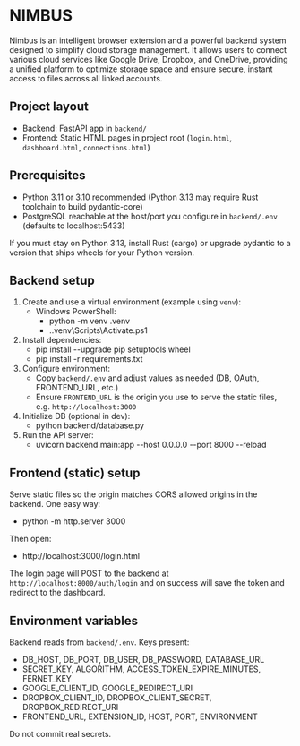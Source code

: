 # NIMBUS
Nimbus is an intelligent browser extension and a powerful backend system designed to simplify cloud storage management. It allows users to connect various cloud services like Google Drive, Dropbox, and OneDrive, providing a unified platform to optimize storage space and ensure secure, instant access to files across all linked accounts.

## Project layout
- Backend: FastAPI app in `backend/`
- Frontend: Static HTML pages in project root (`login.html`, `dashboard.html`, `connections.html`)

## Prerequisites
- Python 3.11 or 3.10 recommended (Python 3.13 may require Rust toolchain to build pydantic-core)
- PostgreSQL reachable at the host/port you configure in `backend/.env` (defaults to localhost:5433)

If you must stay on Python 3.13, install Rust (cargo) or upgrade pydantic to a version that ships wheels for your Python version.

## Backend setup
1. Create and use a virtual environment (example using `venv`):
   - Windows PowerShell:
     - python -m venv .venv
     - .\.venv\Scripts\Activate.ps1
2. Install dependencies:
   - pip install --upgrade pip setuptools wheel
   - pip install -r requirements.txt
3. Configure environment:
   - Copy `backend/.env` and adjust values as needed (DB, OAuth, FRONTEND_URL, etc.)
   - Ensure `FRONTEND_URL` is the origin you use to serve the static files, e.g. `http://localhost:3000`
4. Initialize DB (optional in dev):
   - python backend/database.py
5. Run the API server:
   - uvicorn backend.main:app --host 0.0.0.0 --port 8000 --reload

## Frontend (static) setup
Serve static files so the origin matches CORS allowed origins in the backend. One easy way:
- python -m http.server 3000

Then open:
- http://localhost:3000/login.html

The login page will POST to the backend at `http://localhost:8000/auth/login` and on success will save the token and redirect to the dashboard.

## Environment variables
Backend reads from `backend/.env`. Keys present:
- DB_HOST, DB_PORT, DB_USER, DB_PASSWORD, DATABASE_URL
- SECRET_KEY, ALGORITHM, ACCESS_TOKEN_EXPIRE_MINUTES, FERNET_KEY
- GOOGLE_CLIENT_ID, GOOGLE_REDIRECT_URI
- DROPBOX_CLIENT_ID, DROPBOX_CLIENT_SECRET, DROPBOX_REDIRECT_URI
- FRONTEND_URL, EXTENSION_ID, HOST, PORT, ENVIRONMENT

Do not commit real secrets.
